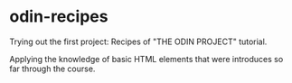 # odin-recipes
Trying out the first project: Recipes of "THE ODIN PROJECT" tutorial.

Applying the knowledge of basic HTML elements that were introduces 
so far through the course.